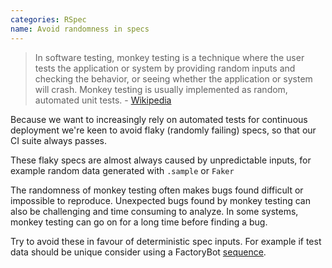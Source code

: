 ```yaml
---
categories: RSpec
name: Avoid randomness in specs
---
```


> In software testing, monkey testing is a technique where the user tests the application or system by providing random inputs and checking the behavior, or seeing whether the application or system will crash. Monkey testing is usually implemented as random, automated unit tests. - [Wikipedia](https://en.wikipedia.org/wiki/Monkey_testing)

Because we want to increasingly rely on automated tests for continuous deployment we're keen to avoid flaky (randomly failing) specs, so that our CI suite always passes.

These flaky specs are almost always caused by unpredictable inputs, for example random data generated with `.sample` or `Faker`

The randomness of monkey testing often makes bugs found difficult or impossible to reproduce. Unexpected bugs found by monkey testing can also be challenging and time consuming to analyze. In some systems, monkey testing can go on for a long time before finding a bug.

Try to avoid these in favour of deterministic spec inputs. For example if test data should be unique consider using a FactoryBot [sequence](https://github.com/thoughtbot/factory_bot/blob/master/GETTING_STARTED.md#sequences).
